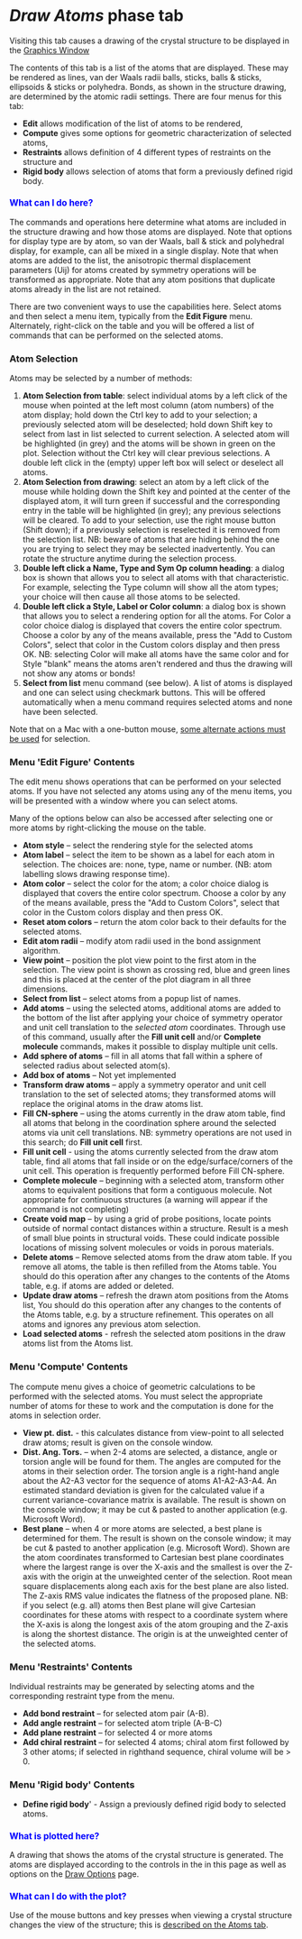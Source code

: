 <!--- Don't change the HTML version of this file; edit the .md version -->
<a name="Phase-Draw_Atoms"></a>
# *Draw Atoms* phase tab

Visiting this tab causes a drawing of the crystal structure to be displayed in the [Graphics Window](./applicationwindow.md#Plots) 

The contents of this tab is a list of the atoms that are displayed. These may be  rendered as lines, van der Waals radii balls, sticks, balls & sticks, ellipsoids & sticks or polyhedra. Bonds, as shown in the structure drawing, are determined by the atomic radii settings. There are four menus for this tab:

 * **Edit** allows modification of the list of atoms to be rendered, 
 * **Compute** gives some options for geometric characterization of selected atoms,
 * **Restraints** allows definition of 4 different types of restraints on the structure and
 * **Rigid body** allows selection of atoms that form a previously defined rigid body.


<H3 style="color:blue;font-size:1.1em">What can I do here?</H3>

The commands and operations here determine what atoms are included in the structure drawing and how those atoms are displayed. Note that options for display type are by atom, so van der Waals, ball & stick and polyhedral display, for example, can all be mixed in a single display. Note that when atoms are added to the list, the anisotropic thermal displacement parameters (Uij) for atoms created by symmetry operations will be transformed as appropriate. Note that any atom positions that duplicate atoms already in the list are not retained. 

There are two convenient ways to use the capabilities here. Select atoms and then select a menu item, typically from the **Edit Figure** menu. Alternately, right-click on the table and you will be offered a list of commands that can be performed on the selected atoms. 

### Atom Selection
Atoms may be selected by a number of methods: 

1. **Atom Selection from table**: select individual atoms by a left click of the mouse when pointed at the left most column (atom numbers) of the atom display; hold down the Ctrl key to add to your selection; a previously selected atom will be deselected; hold down Shift key to select from last in list selected to current selection. A selected atom will be highlighted (in grey) and the atoms will be shown in green on the plot. Selection without the Ctrl key will clear previous selections. A double left click in the (empty) upper left box will select or deselect all atoms.
2. **Atom Selection from drawing**: select an atom by a left click of the mouse while holding down the Shift key and pointed at the center of the displayed atom, it will turn green if successful and the corresponding entry in the table will be highlighted (in grey); any previous selections will be cleared. To add to your selection, use the right mouse button (Shift down); if a previously selection is reselected it is removed from the selection list. NB: beware of atoms that are hiding behind the one you are trying to select they may be selected inadvertently. You can rotate the structure anytime during the selection process.
3. **Double left click a Name, Type and Sym Op column heading**: a dialog box is shown that allows you to select all atoms with that characteristic. For example, selecting the Type column will show all the atom types; your choice will then cause all those atoms to be selected.
4. **Double left click a Style, Label or Color column**: a dialog box is shown that allows you to select a rendering option for all the atoms. For Color a color choice dialog is displayed that covers the entire color spectrum. Choose a color by any of the means available, press the "Add to Custom Colors", select that color in the Custom colors display and then press OK. NB: selecting Color will make all atoms have the same color and for Style "blank" means the atoms aren't rendered and thus the drawing will not show any atoms or bonds!
5. **Select from list** menu command (see below). A list of atoms is displayed and one can select using checkmark buttons. This will be offered automatically when a menu command requires selected atoms and none have been selected.

Note that on a Mac with a one-button mouse, [some alternate actions must be used](./others.md#MacOS) for selection.

### Menu '**Edit Figure**'  Contents
The edit menu shows operations that can be performed on your selected atoms. If you have not selected any atoms using any of the menu items, you will be presented with a window where you can select atoms. 

Many of the options below can also be accessed after selecting one or more atoms by right-clicking the mouse on the table. 

   * **Atom style** – select the rendering style for the selected atoms
   * **Atom label** – select the item to be shown as a label for each atom in selection. The choices are: none, type, name or number. (NB: atom labelling slows drawing response time).
   * **Atom color** – select the color for the atom; a color choice dialog is displayed that covers the entire color spectrum. Choose a color by any of the means available, press the "Add to Custom Colors", select that color in the Custom colors display and then press OK.
   * **Reset atom colors** – return the atom color back to their defaults for the selected atoms.
   * **Edit atom radii** – modify atom radii used in the bond assignment algorithm.
   * **View point** – position the plot view point to the first atom in the selection. The view point is shown as crossing red, blue and green lines and this is placed at the center of the plot diagram in all three dimensions. 
   * **Select from list** – select atoms from a popup list of names.
   * **Add atoms** – using the selected atoms, additional atoms are added to the bottom of the list after applying your choice of symmetry operator and unit cell translation to the *selected atom* coordinates. Through use of this command, usually  after the **Fill unit cell** and/or **Complete molecule** commands, makes it possible to display multiple unit cells. 
   * **Add sphere of atoms** – fill in all atoms that fall within a sphere of selected radius about selected atom(s).
   * **Add box of atoms** – Not yet implemented
   * **Transform draw atoms** – apply a symmetry operator and unit cell translation to the set of selected atoms; they transformed atoms will replace the original atoms in the draw atoms list. 
   * **Fill CN-sphere** – using the atoms currently in the draw atom table, find all atoms that belong in the coordination sphere around the selected atoms via unit cell translations. NB: symmetry operations are not used in this search; do **Fill unit cell** first.
   * **Fill unit cell** - using the atoms currently selected from the draw atom table, find all atoms that fall inside or on the edge/surface/corners of the unit cell. This operation is frequently performed before Fill CN-sphere.
   * **Complete molecule** – beginning with a selected atom, transform other atoms to equivalent positions that form a contiguous molecule. Not appropriate for continuous structures (a warning will appear if the command is not completing)
   * **Create void map** – by using a grid of probe positions, locate points outside of normal contact distances within a structure. Result is a mesh of small blue points in structural voids. These could indicate possible locations of missing solvent molecules or voids in porous materials. 
   * **Delete atoms** – Remove selected atoms from the draw atom table. If you remove all atoms, the table is then refilled from the Atoms table. You should do this operation after any changes to the contents of the Atoms table, e.g. if atoms are added or deleted.
   * **Update draw atoms** – refresh the drawn atom positions from the Atoms list,  You should do this operation after any changes to the contents of the Atoms table, e.g. by a structure refinement. This operates on all atoms and ignores any previous atom selection. 
   * **Load selected atoms** - refresh the selected  atom positions in the draw atoms list from the Atoms list.

### Menu '**Compute**'  Contents

The compute menu gives a choice of geometric calculations to be performed with the selected atoms. You must select the appropriate number of atoms for these to work and the computation is done for the atoms in selection order.

   * **View pt. dist.** - this calculates distance from view-point to all selected draw atoms; result is given on the console window.
   * **Dist. Ang. Tors.** – when 2-4 atoms are selected, a distance, angle or torsion angle will be found for them. The angles are computed for the atoms in their selection order. The torsion angle is a right-hand angle about the A2-A3 vector for the sequence of atoms A1-A2-A3-A4. An estimated standard deviation is given for the calculated value if a current variance-covariance matrix is available. The result is shown on the console window; it may be cut & pasted to another application (e.g. Microsoft Word).
   * **Best plane** – when 4 or more atoms are selected, a best plane is determined for them. The result is shown on the console window; it may be cut & pasted to another application (e.g. Microsoft Word). Shown are the atom coordinates transformed to Cartesian best plane coordinates where the largest range is over the X-axis and the smallest is over the Z-axis with the origin at the unweighted center of the selection. Root mean square displacements along each axis for the best plane are also listed. The Z-axis RMS value indicates the flatness of the proposed plane. NB: if you select (e.g. all) atoms then Best plane will give Cartesian coordinates for these atoms with respect to a coordinate system where the X-axis is along the longest axis of the atom grouping and the Z-axis is along the shortest distance. The origin is at the unweighted center of the selected atoms.

### Menu '**Restraints**' Contents

Individual restraints may be generated by selecting atoms and the corresponding restraint type from the menu.

   * **Add bond restraint** – for selected atom pair (A-B).
   * **Add angle restraint** – for selected atom triple (A-B-C)
   * **Add plane restraint** – for selected 4 or more atoms
   * **Add chiral restraint** – for selected 4 atoms; chiral atom first followed by 3 other atoms; if selected in righthand sequence, chiral volume will be > 0.

### Menu '**Rigid body**'  Contents

 * **Define rigid body**' - Assign a previously defined rigid body to selected atoms.

<H3 style="color:blue;font-size:1.1em">What is plotted here?</H3>

A drawing that shows the atoms of the crystal structure is generated. The atoms are displayed according to the controls in the in this page as well as options on the [Draw Options](./phasedrawopts.md) page.

<H3 style="color:blue;font-size:1.1em">What can I do with the plot?</H3>

Use of the mouse buttons and key presses when viewing a crystal structure changes the view of the structure; this is [described on the Atoms tab](./phaseatoms.md#Phase-mouse-plotopts).


